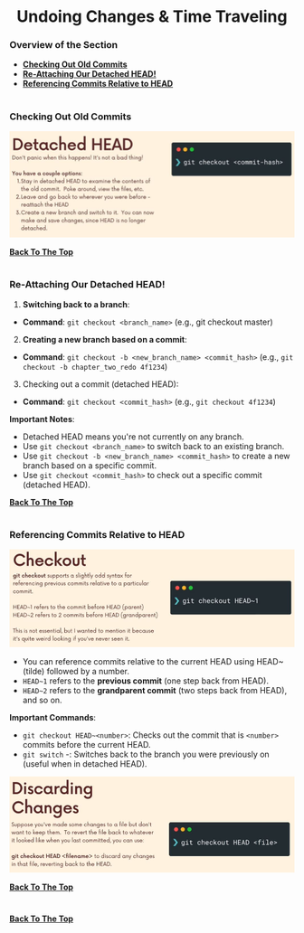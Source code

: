 <h1 align="center">Undoing Changes & Time Traveling</h1>

### Overview of the Section
* **[Checking Out Old Commits](#check-old-commits)**
* **[Re-Attaching Our Detached HEAD!](#re-attaching)**
* **[Referencing Commits Relative to HEAD](#rel-to-head)**

#
### <a name="check-old-commits">Checking Out Old Commits</a>

![Checking](https://github.com/tsokac2/-_-_Git_and_GitHub_CheatSheet/blob/main/src/35.JPG)

**[Back To The Top](#Overview-of-the-Section)**
#
### <a name="re-attaching">Re-Attaching Our Detached HEAD!</a>

1. **Switching back to a branch**:
- **Command**: ``git checkout <branch_name>`` (e.g., git checkout master)

2. **Creating a new branch based on a commit**:

- **Command**: ``git checkout -b <new_branch_name> <commit_hash>`` (e.g., ``git checkout -b chapter_two_redo 4f1234``)

3. Checking out a commit (detached HEAD):

- **Command**: ``git checkout <commit_hash>`` (e.g., ``git checkout 4f1234``)

**Important Notes**:

- Detached HEAD means you're not currently on any branch.
- Use ``git checkout <branch_name>`` to switch back to an existing branch.
- Use ``git checkout -b <new_branch_name> <commit_hash>`` to create a new branch based on a specific commit.
- Use ``git checkout <commit_hash>`` to check out a specific commit (detached HEAD).

**[Back To The Top](#Overview-of-the-Section)**
#

### <a name="rel-to-head">Referencing Commits Relative to HEAD</a>
![Relative to HEAD](https://github.com/tsokac2/-_-_Git_and_GitHub_CheatSheet/blob/main/src/36.JPG)

- You can reference commits relative to the current HEAD using HEAD~ (tilde) followed by a number.
- ``HEAD~1`` refers to the **previous commit** (one step back from HEAD).
- ``HEAD~2`` refers to the **grandparent commit** (two steps back from HEAD), and so on.

**Important Commands**:

- ``git checkout HEAD~<number>``: Checks out the commit that is ``<number>`` commits before the current HEAD.
- ``git switch`` -: Switches back to the branch you were previously on (useful when in detached HEAD).

![Relative to HEAD](https://github.com/tsokac2/-_-_Git_and_GitHub_CheatSheet/blob/main/src/37.JPG)

**[Back To The Top](#Overview-of-the-Section)**
#

**[Back To The Top](#Overview-of-the-Section)**
#

